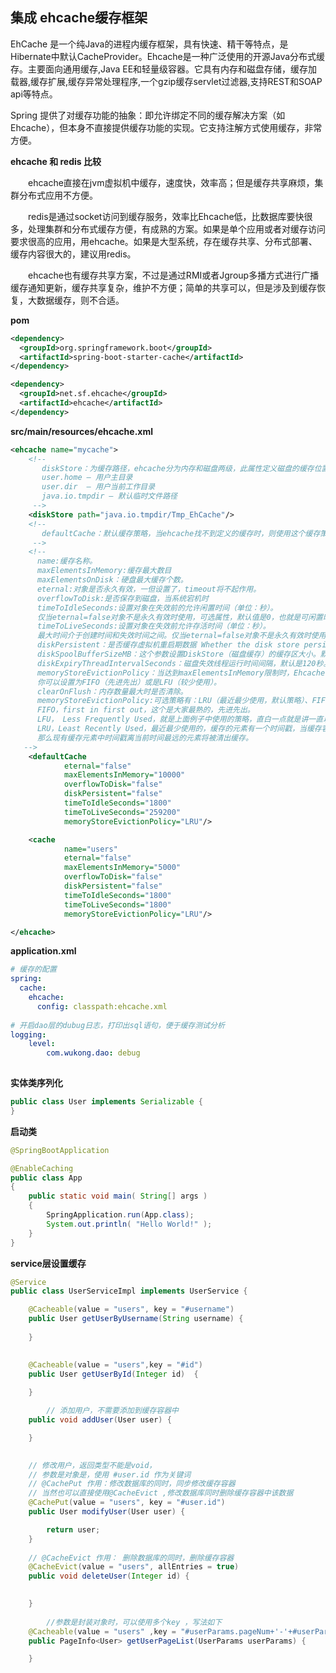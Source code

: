 ## 集成 ehcache缓存框架

EhCache 是一个纯Java的进程内缓存框架，具有快速、精干等特点，是Hibernate中默认CacheProvider。Ehcache是一种广泛使用的开源Java分布式缓存。主要面向通用缓存,Java EE和轻量级容器。它具有内存和磁盘存储，缓存加载器,缓存扩展,缓存异常处理程序,一个gzip缓存servlet过滤器,支持REST和SOAP api等特点。

Spring 提供了对缓存功能的抽象：即允许绑定不同的缓存解决方案（如Ehcache），但本身不直接提供缓存功能的实现。它支持注解方式使用缓存，非常方便。



**ehcache 和 redis 比较**

　　ehcache直接在jvm虚拟机中缓存，速度快，效率高；但是缓存共享麻烦，集群分布式应用不方便。

　　redis是通过socket访问到缓存服务，效率比Ehcache低，比数据库要快很多，处理集群和分布式缓存方便，有成熟的方案。如果是单个应用或者对缓存访问要求很高的应用，用ehcache。如果是大型系统，存在缓存共享、分布式部署、缓存内容很大的，建议用redis。

　　ehcache也有缓存共享方案，不过是通过RMI或者Jgroup多播方式进行广播缓存通知更新，缓存共享复杂，维护不方便；简单的共享可以，但是涉及到缓存恢复，大数据缓存，则不合适。



**pom**

```xml
<dependency>
  <groupId>org.springframework.boot</groupId>
  <artifactId>spring-boot-starter-cache</artifactId>
</dependency>

<dependency>
  <groupId>net.sf.ehcache</groupId>
  <artifactId>ehcache</artifactId>
</dependency>
```



**src/main/resources/ehcache.xml**

```xml
<ehcache name="mycache">
    <!--
       diskStore：为缓存路径，ehcache分为内存和磁盘两级，此属性定义磁盘的缓存位置。参数解释如下：
       user.home – 用户主目录
       user.dir  – 用户当前工作目录
       java.io.tmpdir – 默认临时文件路径
     -->
    <diskStore path="java.io.tmpdir/Tmp_EhCache"/>
    <!--
       defaultCache：默认缓存策略，当ehcache找不到定义的缓存时，则使用这个缓存策略。只能定义一个。
     -->
    <!--
      name:缓存名称。
      maxElementsInMemory:缓存最大数目
      maxElementsOnDisk：硬盘最大缓存个数。
      eternal:对象是否永久有效，一但设置了，timeout将不起作用。
      overflowToDisk:是否保存到磁盘，当系统宕机时
      timeToIdleSeconds:设置对象在失效前的允许闲置时间（单位：秒）。
      仅当eternal=false对象不是永久有效时使用，可选属性，默认值是0，也就是可闲置时间无穷大。
      timeToLiveSeconds:设置对象在失效前允许存活时间（单位：秒）。
      最大时间介于创建时间和失效时间之间。仅当eternal=false对象不是永久有效时使用，默认是0.，也就是对象存活时间无穷大。
      diskPersistent：是否缓存虚拟机重启期数据 Whether the disk store persists between restarts of the Virtual Machine. The default value is false.
      diskSpoolBufferSizeMB：这个参数设置DiskStore（磁盘缓存）的缓存区大小。默认是30MB。每个Cache都应该有自己的一个缓冲区。
      diskExpiryThreadIntervalSeconds：磁盘失效线程运行时间间隔，默认是120秒。
      memoryStoreEvictionPolicy：当达到maxElementsInMemory限制时，Ehcache将会根据指定的策略去清理内存。默认策略是LRU（最近最少使用）。
      你可以设置为FIFO（先进先出）或是LFU（较少使用）。
      clearOnFlush：内存数量最大时是否清除。
      memoryStoreEvictionPolicy:可选策略有：LRU（最近最少使用，默认策略）、FIFO（先进先出）、LFU（最少访问次数）。
      FIFO，first in first out，这个是大家最熟的，先进先出。
      LFU， Less Frequently Used，就是上面例子中使用的策略，直白一点就是讲一直以来最少被使用的。如上面所讲，缓存的元素有一个hit属性，hit值最小的将会被清出缓存。
      LRU，Least Recently Used，最近最少使用的，缓存的元素有一个时间戳，当缓存容量满了，而又需要腾出地方来缓存新的元素的时候，
      那么现有缓存元素中时间戳离当前时间最远的元素将被清出缓存。
   -->
    <defaultCache
            eternal="false"
            maxElementsInMemory="10000"
            overflowToDisk="false"
            diskPersistent="false"
            timeToIdleSeconds="1800"
            timeToLiveSeconds="259200"
            memoryStoreEvictionPolicy="LRU"/>

    <cache
            name="users"
            eternal="false"
            maxElementsInMemory="5000"
            overflowToDisk="false"
            diskPersistent="false"
            timeToIdleSeconds="1800"
            timeToLiveSeconds="1800"
            memoryStoreEvictionPolicy="LRU"/>

</ehcache>
```



**application.xml**

```yaml
# 缓存的配置
spring:
  cache:
    ehcache:
      config: classpath:ehcache.xml
      
# 开启dao层的dubug日志，打印出sql语句，便于缓存测试分析
logging:
	level:
		com.wukong.dao: debug
		
```



**实体类序列化**

```java
public class User implements Serializable {
}
```



**启动类**

```java
@SpringBootApplication

@EnableCaching
public class App
{
    public static void main( String[] args )
    {
        SpringApplication.run(App.class);
        System.out.println( "Hello World!" );
    }
}
```



**service层设置缓存**

```java
@Service
public class UserServiceImpl implements UserService {

    @Cacheable(value = "users", key = "#username")
    public User getUserByUsername(String username) {
       
    }
  

    @Cacheable(value = "users",key = "#id")
    public User getUserById(Integer id)  {
        
    }

		// 添加用户，不需要添加到缓存容器中
    public void addUser(User user) {

    }

  
  	// 修改用户，返回类型不能是void，
  	// 参数是对象是，使用 #user.id 作为关键词
  	// @CachePut 作用：修改数据库的同时，同步修改缓存容器
  	// 当然也可以直接使用@CacheEvict ,修改数据库同时删除缓存容器中该数据
    @CachePut(value = "users", key = "#user.id")
    public User modifyUser(User user) {

        return user;
    }
	
  	// @CacheEvict 作用： 删除数据库的同时，删除缓存容器
    @CacheEvict(value = "users", allEntries = true)
    public void deleteUser(Integer id) {
       

    }
  
		//参数是封装对象时，可以使用多个key ，写法如下
    @Cacheable(value = "users" ,key = "#userParams.pageNum+'-'+#userParams.pageSize+'-'+#userParams.username")
    public PageInfo<User> getUserPageList(UserParams userParams) {

    }
```



